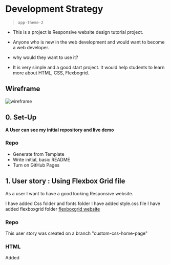 # Development Strategy

> `app-theme-2`


 - This is a project is  Responsive website design  tutorial project.


 - Anyone who is new in the web development and would want to become a web developer. 

- why would they want to use it?

 - It is very simple and a good start project. It would help students to learn more about HTML, CSS, Flexbogrid.

## Wireframe

<!-- include a wireframe for your project in this repository, and display it here -->
<!-- wireframe.cc is a good site for getting started with wireframes -->
![wireframe]()

## 0. Set-Up

__A User can see my initial repository and live demo__

### Repo

- Generate from Template
- Write initial, basic README
- Turn on GitHub Pages

## 1. User story : Using Flexbox Grid file

As a user I want to have a good looking  Responsive website.

I have added Css folder and fonts folder
I have added style.css file
I have added flexboxgrid folder [flexboxgrid website](http://flexboxgrid.com/)


### Repo

This user story was created on a branch "custom-css-home-page"

### HTML


Added <title> for the project.
Added links for refering the flexboxgrid css file
Added semantic elements <header>, <nav>,<section>,<footer>
Added flexbox row class one row is splited in 12 colums
Added all the section for the the home page in the index.html file. The HEADER , SHOWCASE, FEATURES, COMPANY, FOOTER
Added align properties end, middle.

### CSS

Did not changed css on this user story.

---

## 2. User story: About Services Cotact Pages

As a user I want to have About , Service and Contact pages

### Repo

This user story was created on a branch "about-services-contact-pages"

I have created the About , Service and Contact html files

### HTML


Added the same tags  for above for about, services, and contact pages


### CSS

Added width properties for body

---



## Finishing Touches

- Write final, complete README:
  - [makeareadme.com](https://www.makeareadme.com/)
  - [bulldogjob](https://bulldogjob.com/news/449-how-to-write-a-good-readme-for-your-github-project)
  - [meakaakka](https://medium.com/@meakaakka/a-beginners-guide-to-writing-a-kickass-readme-7ac01da88ab3)
- Validate code to check for any last mistakes
